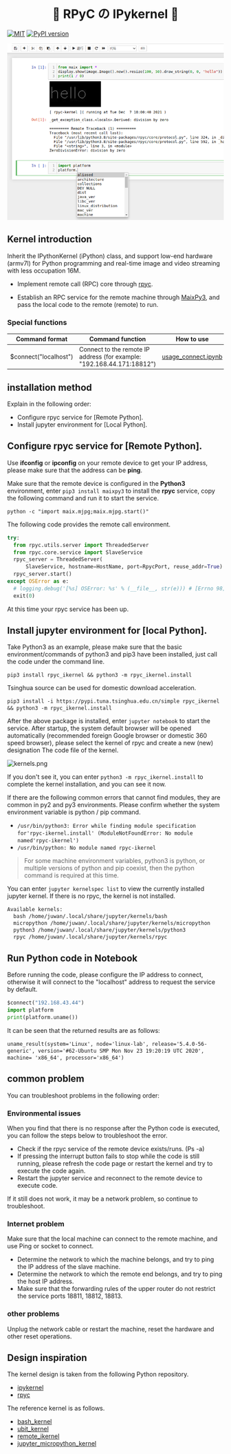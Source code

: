 
<p align="center">
    <h1 align="center">💮 RPyC の IPykernel 🐹</h1>
</p>

[![MIT](https://img.shields.io/badge/license-MIT-blue.svg)](./LICENSE)
[![PyPI version](https://badge.fury.io/py/rpyc-ikernel.svg)](https://badge.fury.io/py/rpyc-ikernel)

![index.png](./images/index.png)

## Kernel introduction

Inherit the IPythonKernel (iPython) class, and support low-end hardware (armv7l) for Python programming and real-time image and video streaming with less occupation 16M.

- Implement remote call (RPC) core through [rpyc](https://github.com/tomerfiliba-org/rpyc).

- Establish an RPC service for the remote machine through [MaixPy3](https://github.com/sipeed/MaixPy3), and pass the local code to the remote (remote) to run.

### Special functions

| Command format | Command function | How to use |
| ---- | ---- | ---- |
| $connect("localhost") | Connect to the remote IP address (for example: "192.168.44.171:18812") | [usage_connect.ipynb](./tests/usage_connect.ipynb) |

## installation method

Explain in the following order:

- Configure rpyc service for [Remote Python].
- Install jupyter environment for [Local Python].

## Configure rpyc service for [Remote Python].

Use **ifconfig** or **ipconfig** on your remote device to get your IP address, please make sure that the address can be **ping**.

Make sure that the remote device is configured in the **Python3** environment, enter `pip3 install maixpy3` to install the **rpyc** service, copy the following command and run it to start the service.

```shell
python -c "import maix.mjpg;maix.mjpg.start()"
```

The following code provides the remote call environment.

```python
try:
  from rpyc.utils.server import ThreadedServer
  from rpyc.core.service import SlaveService
  rpyc_server = ThreadedServer(
      SlaveService, hostname=HostName, port=RpycPort, reuse_addr=True)
  rpyc_server.start()
except OSError as e:
  # logging.debug('[%s] OSError: %s' % (__file__, str(e))) # [Errno 98] Address already in use
  exit(0)
```

At this time your rpyc service has been up.

## Install jupyter environment for [local Python].

Take Python3 as an example, please make sure that the basic environment/commands of python3 and pip3 have been installed, just call the code under the command line.

```shell
pip3 install rpyc_ikernel && python3 -m rpyc_ikernel.install
```

Tsinghua source can be used for domestic download acceleration.

```shell
pip3 install -i https://pypi.tuna.tsinghua.edu.cn/simple rpyc_ikernel && python3 -m rpyc_ikernel.install
```

After the above package is installed, enter `jupyter notebook` to start the service. After startup, the system default browser will be opened automatically (recommended foreign Google browser or domestic 360 speed browser), please select the kernel of rpyc and create a new (new) designation The code file of the kernel.

![kernels.png](./images/kernels.png)

If you don't see it, you can enter `python3 -m rpyc_ikernel.install` to complete the kernel installation, and you can see it now.

If there are the following common errors that cannot find modules, they are common in py2 and py3 environments. Please confirm whether the system environment variable is python / pip command.

- `/usr/bin/python3: Error while finding module specification for'rpyc-ikernel.install' (ModuleNotFoundError: No module named'rpyc-ikernel')`
- `/usr/bin/python: No module named rpyc-ikernel`

> For some machine environment variables, python3 is python, or multiple versions of python and pip coexist, then the python command is required at this time.

You can enter `jupyter kernelspec list` to view the currently installed jupyter kernel. If there is no rpyc, the kernel is not installed.

```shell
Available kernels:
  bash /home/juwan/.local/share/jupyter/kernels/bash
  micropython /home/juwan/.local/share/jupyter/kernels/micropython
  python3 /home/juwan/.local/share/jupyter/kernels/python3
  rpyc /home/juwan/.local/share/jupyter/kernels/rpyc
```

## Run Python code in Notebook

Before running the code, please configure the IP address to connect, otherwise it will connect to the "localhost" address to request the service by default.

```python
$connect("192.168.43.44")
import platform
print(platform.uname())
```

It can be seen that the returned results are as follows:

```shell
uname_result(system='Linux', node='linux-lab', release='5.4.0-56-generic', version='#62-Ubuntu SMP Mon Nov 23 19:20:19 UTC 2020', machine= 'x86_64', processor='x86_64')
```

## common problem

You can troubleshoot problems in the following order:

### Environmental issues

When you find that there is no response after the Python code is executed, you can follow the steps below to troubleshoot the error.

- Check if the rpyc service of the remote device exists/runs. (Ps -a)
- If pressing the interrupt button fails to stop while the code is still running, please refresh the code page or restart the kernel and try to execute the code again.
- Restart the jupyter service and reconnect to the remote device to execute code.

If it still does not work, it may be a network problem, so continue to troubleshoot.

### Internet problem

Make sure that the local machine can connect to the remote machine, and use Ping or socket to connect.

- Determine the network to which the machine belongs, and try to ping the IP address of the slave machine.
- Determine the network to which the remote end belongs, and try to ping the host IP address.
- Make sure that the forwarding rules of the upper router do not restrict the service ports 18811, 18812, 18813.

### other problems

Unplug the network cable or restart the machine, reset the hardware and other reset operations.

## Design inspiration

The kernel design is taken from the following Python repository.

- [ipykernel](https://github.com/ipython/ipykernel)
- [rpyc](https://github.com/tomerfiliba-org/rpyc)

The reference kernel is as follows.

- [bash_kernel](https://github.com/takluyver/bash_kernel)
- [ubit_kernel](https://github.com/takluyver/ubit_kernel)
- [remote_ikernel](https://github.com/tdaff/remote_ikernel)
- [jupyter_micropython_kernel](https://github.com/goatchurchprime/jupyter_micropython_kernel)

